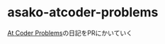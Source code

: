 # asako-atcoder-problems


[At Coder Problems](https://kenkoooo.com/atcoder/?user=asako9494&rivals=&kind=category)の日記をPRにかいていく
